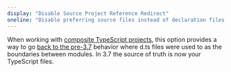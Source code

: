 ```yaml
---
display: "Disable Source Project Reference Redirect"
oneline: "Disable preferring source files instead of declaration files when referencing composite projects"
---
```


When working with [composite TypeScript projects](/docs/handbook/project-references.html), this option provides a way to go [back to the pre-3.7](/docs/handbook/release-notes/typescript-3-7.html#build-free-editing-with-project-references) behavior where d.ts files were used to as the boundaries between modules.
In 3.7 the source of truth is now your TypeScript files.
